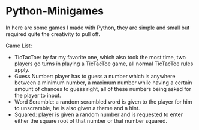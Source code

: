 # Python-Minigames
In here are some games I made with Python, they are simple and small but required quite the creativity to pull off.

Game List:

- TicTacToe: by far my favorite one, which also took the most time, two players go turns in playing a TicTacToe game, all normal TicTacToe rules apply.
- Guess Number: player has to guess a number which is anywhere between a minimum number, a maximum number while having a certain amount of chances to guess right, all of these numbers being asked for the player to input.
- Word Scramble: a random scrambled word is given to the player for him to unscramble, he is also given a theme and a hint.
- Squared: player is given a random number and is requested to enter either the square root of that number or that number squared.
